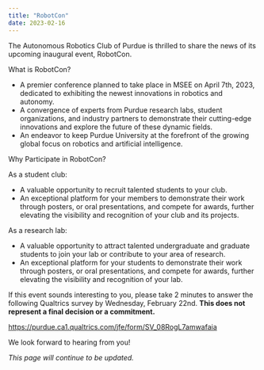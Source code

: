 ```yaml
---
title: "RobotCon"
date: 2023-02-16
---
```


The Autonomous Robotics Club of Purdue is thrilled to share the news of its upcoming inaugural event, RobotCon.
 
What is RobotCon?
- A premier conference planned to take place in MSEE on April 7th, 2023, dedicated to exhibiting the newest innovations in robotics and autonomy.
- A convergence of experts from Purdue research labs, student organizations, and industry partners to demonstrate their cutting-edge innovations and explore the future of these dynamic fields.
- An endeavor to keep Purdue University at the forefront of the growing global focus on robotics and artificial intelligence.
 
Why Participate in RobotCon?

As a student club:
- A valuable opportunity to recruit talented students to your club.
- An exceptional platform for your members to demonstrate their work through posters, or oral presentations, and compete for awards, further elevating the visibility and recognition of your club and its projects.

As a research lab:
- A valuable opportunity to attract talented undergraduate and graduate students to join your lab or contribute to your area of research.
- An exceptional platform for your students to demonstrate their work through posters, or oral presentations, and compete for awards, further elevating the visibility and recognition of your lab.
 
If this event sounds interesting to you, please take 2 minutes to answer the following Qualtrics survey by Wednesday, February 22nd. **This does not represent a final decision or a commitment.**
 
https://purdue.ca1.qualtrics.com/jfe/form/SV_08RogL7amwafaia
 
We look forward to hearing from you!

_This page will continue to be updated._
